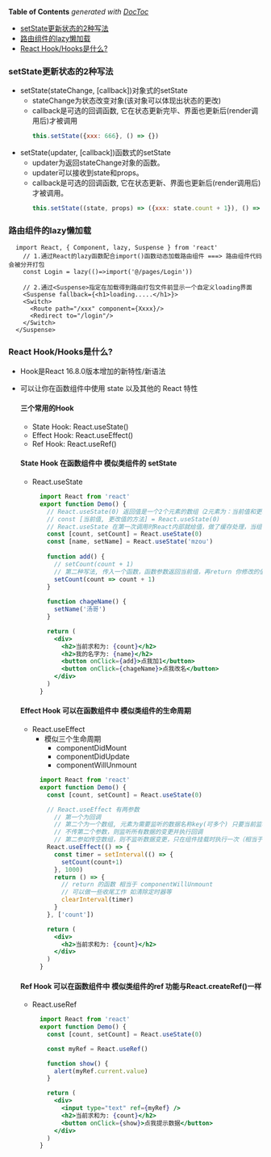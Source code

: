 <!-- START doctoc generated TOC please keep comment here to allow auto update -->
<!-- DON'T EDIT THIS SECTION, INSTEAD RE-RUN doctoc TO UPDATE -->
**Table of Contents**  *generated with [DocToc](https://github.com/thlorenz/doctoc)*

- [setState更新状态的2种写法](#setstate%E6%9B%B4%E6%96%B0%E7%8A%B6%E6%80%81%E7%9A%842%E7%A7%8D%E5%86%99%E6%B3%95)
- [路由组件的lazy懒加载](#%E8%B7%AF%E7%94%B1%E7%BB%84%E4%BB%B6%E7%9A%84lazy%E6%87%92%E5%8A%A0%E8%BD%BD)
- [React Hook/Hooks是什么?](#react-hookhooks%E6%98%AF%E4%BB%80%E4%B9%88)

<!-- END doctoc generated TOC please keep comment here to allow auto update -->

<!--
 * @Author: mrzou
 * @Date: 2021-05-07 12:53:20
 * @LastEditors: mrzou
 * @LastEditTime: 2021-05-11 12:56:05
 * @Description: file content
-->
### setState更新状态的2种写法
- setState(stateChange, [callback])对象式的setState
  - stateChange为状态改变对象(该对象可以体现出状态的更改)
  - callback是可选的回调函数, 它在状态更新完毕、界面也更新后(render调用后)才被调用
    ```jsx
    this.setState({xxx: 666}, () => {})
    ```
- setState(updater, [callback])函数式的setState
  - updater为返回stateChange对象的函数。
  - updater可以接收到state和props。
  - callback是可选的回调函数, 它在状态更新、界面也更新后(render调用后)才被调用。
    ```jsx
    this.setState((state, props) => ({xxx: state.count + 1}), () => {})
    ```

### 路由组件的lazy懒加载
```tsx
  import React, { Component, lazy, Suspense } from 'react'
	// 1.通过React的lazy函数配合import()函数动态加载路由组件 ===> 路由组件代码会被分开打包
	const Login = lazy(()=>import('@/pages/Login'))
	
	// 2.通过<Suspense>指定在加载得到路由打包文件前显示一个自定义loading界面
	<Suspense fallback={<h1>loading.....</h1>}>
    <Switch>
      <Route path="/xxx" component={Xxxx}/>
      <Redirect to="/login"/>
    </Switch>
  </Suspense>
```

### React Hook/Hooks是什么?
- Hook是React 16.8.0版本增加的新特性/新语法
- 可以让你在函数组件中使用 state 以及其他的 React 特性

  #### 三个常用的Hook
  - State Hook: React.useState()
  - Effect Hook: React.useEffect()
  - Ref Hook: React.useRef()

  #### State Hook 在函数组件中 模似类组件的 setState
  - React.useState
    ```jsx
      import React from 'react'
      export function Demo() {
        // React.useState(0) 返回值是一个2个元素的数组（2元素为：当前值和更改值的方法），传入的参数0为初始值 
        // const [当前值, 更改值的方法] = React.useState(0)
        // React.useState 在第一次调用时React内部就给值，做了缓存处理，当组件更新再调时不会走初始化，所以值不会重新改为0
        const [count, setCount] = React.useState(0)
        const [name, setName] = React.useState('mzou')
        
        function add() {
          // setCount(count + 1)
          // 第二种写法, 传入一个函数，函数参数返回当前值，再return 你修改的值
          setCount(count => count + 1)
        }
        
        function chageName() {
          setName('汤哥')
        }

        return (
          <div>
            <h2>当前求和为: {count}</h2>
            <h2>我的名字为: {name}</h2>
            <button onClick={add}>点我加1</button>
            <button onClick={chageName}>点我改名</button>
          </div>
        )
      }
    ```

  #### Effect Hook 可以在函数组件中 模似类组件的生命周期
  - React.useEffect
    - 模似三个生命周期
      - componentDidMount
      - componentDidUpdate
      - componentWillUnmount
    ```jsx
      import React from 'react'
      export function Demo() {
        const [count, setCount] = React.useState(0)

        // React.useEffect 有两参数
          // 第一个为回调
          // 第二个为一个数组, 元素为需要监听的数据名称key(可多个) 只要当前监听的数据变更，就执行回调（相当于componentDidUpdate）
          // 不传第二个参数，则监听所有数据的变更并执行回调
          // 第二参如传空数组，则不监听数据变更，只在组件挂载时执行一次（相当于componentDidMount）
        React.useEffect(() => {
          const timer = setInterval(() => {
            setCount(count+1)
          }, 1000)
          return () => {
            // return 的函数 相当于 componentWillUnmount
            // 可以做一些收尾工作 如清除定时器等
            clearInterval(timer)
          }
        }, ['count'])

        return (
          <div>
            <h2>当前求和为: {count}</h2>
          </div>
        )
      }
    ```

  #### Ref Hook 可以在函数组件中 模似类组件的ref  功能与React.createRef()一样
  - React.useRef
    ```jsx
      import React from 'react'
      export function Demo() {
        const [count, setCount] = React.useState(0)

        const myRef = React.useRef()

        function show() {
          alert(myRef.current.value)
        }

        return (
          <div>
            <input type="text" ref={myRef} />
            <h2>当前求和为: {count}</h2>
            <button onClick={show}>点我提示数据</button>
          </div>
        )
      }
    ```
